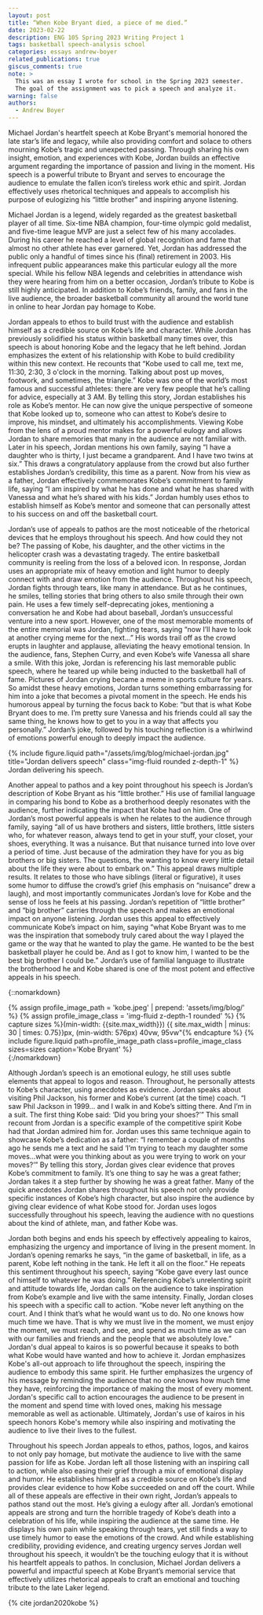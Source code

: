 ```yaml
---
layout: post
title: “When Kobe Bryant died, a piece of me died.”
date: 2023-02-22
description: ENG 105 Spring 2023 Writing Project 1
tags: basketball speech-analysis school
categories: essays andrew-boyer
related_publications: true
giscus_comments: true
note: >
  This was an essay I wrote for school in the Spring 2023 semester. 
  The goal of the assignment was to pick a speech and analyze it.
warning: false
authors:
  - Andrew Boyer
---
```


Michael Jordan's heartfelt speech at Kobe Bryant's memorial honored the late star’s life and legacy, while also providing comfort and solace to others mourning Kobe’s tragic and unexpected passing. Through sharing his own insight, emotion, and experiences with Kobe, Jordan builds an effective argument regarding the importance of passion and living in the moment. His speech is a powerful tribute to Bryant and serves to encourage the audience to emulate the fallen icon’s tireless work ethic and spirit. Jordan effectively uses rhetorical techniques and appeals to accomplish his purpose of eulogizing his “little brother” and inspiring anyone listening.

Michael Jordan is a legend, widely regarded as the greatest basketball player of all time. Six-time NBA champion, four-time olympic gold medalist, and five-time league MVP are just a select few of his many accolades. During his career he reached a level of global recognition and fame that almost no other athlete has ever garnered. Yet, Jordan has addressed the public only a handful of times since his (final) retirement in 2003. His infrequent public appearances make this particular eulogy all the more special. While his fellow NBA legends and celebrities in attendance wish they were hearing from him on a better occasion, Jordan’s tribute to Kobe is still highly anticipated. In addition to Kobe’s friends, family, and fans in the live audience, the broader basketball community all around the world tune in online to hear Jordan pay homage to Kobe.

Jordan appeals to ethos to build trust with the audience and establish himself as a credible source on Kobe’s life and character. While Jordan has previously solidified his status within basketball many times over, this speech is about honoring Kobe and the legacy that he left behind. Jordan emphasizes the extent of his relationship with Kobe to build credibility within this new context. He recounts that “Kobe used to call me, text me, 11:30, 2:30, 3 o'clock in the morning. Talking about post up moves, footwork, and sometimes, the triangle.” Kobe was one of the world’s most famous and successful athletes: there are very few people that he’s calling for advice, especially at 3 AM. By telling this story, Jordan establishes his role as Kobe’s mentor. He can now give the unique perspective of someone that Kobe looked up to, someone who can attest to Kobe’s desire to improve, his mindset, and ultimately his accomplishments. Viewing Kobe from the lens of a proud mentor makes for a powerful eulogy and allows Jordan to share memories that many in the audience are not familiar with. Later in his speech, Jordan mentions his own family, saying “I have a daughter who is thirty, I just became a grandparent. And I have two twins at six.” This draws a congratulatory applause from the crowd but also further establishes Jordan’s credibility, this time as a parent. Now from his view as a father, Jordan effectively commemorates Kobe’s commitment to family life, saying “I am inspired by what he has done and what he has shared with Vanessa and what he’s shared with his kids.” Jordan humbly uses ethos to establish himself as Kobe’s mentor and someone that can personally attest to his success on and off the basketball court.

Jordan’s use of appeals to pathos are the most noticeable of the rhetorical devices that he employs throughout his speech. And how could they not be? The passing of Kobe, his daughter, and the other victims in the helicopter crash was a devastating tragedy. The entire basketball community is reeling from the loss of a beloved icon. In response, Jordan uses an appropriate mix of heavy emotion and light humor to deeply connect with and draw emotion from the audience. Throughout his speech, Jordan fights through tears, like many in attendance. But as he continues, he smiles, telling stories that bring others to also smile through their own pain. He uses a few timely self-deprecating jokes, mentioning a conversation he and Kobe had about baseball, Jordan’s unsuccessful venture into a new sport. However, one of the most memorable moments of the entire memorial was Jordan, fighting tears, saying “now I’ll have to look at another crying meme for the next…” His words trail off as the crowd erupts in laughter and applause, alleviating the heavy emotional tension. In the audience, fans, Stephen Curry, and even Kobe’s wife Vanessa all share a smile. With this joke, Jordan is referencing his last memorable public speech, where he teared up while being inducted to the basketball hall of fame. Pictures of Jordan crying became a meme in sports culture for years. So amidst these heavy emotions, Jordan turns something embarrassing for him into a joke that becomes a pivotal moment in the speech. He ends his humorous appeal by turning the focus back to Kobe: “but that is what Kobe Bryant does to me. I’m pretty sure Vanessa and his friends could all say the same thing, he knows how to get to you in a way that affects you personally.” Jordan’s joke, followed by his touching reflection is a whirlwind of emotions powerful enough to deeply impact the audience.

<div class="row justify-content-md-center">
    <div class="col-md-8">
        {% include figure.liquid path="/assets/img/blog/michael-jordan.jpg" title="Jordan delivers speech" class="img-fluid rounded z-depth-1" %}
        <div class="caption">Jordan delivering his speech.</div>
    </div>
</div>

Another appeal to pathos and a key point throughout his speech is Jordan’s description of Kobe Bryant as his “little brother.” His use of familial language in comparing his bond to Kobe as a brotherhood deeply resonates with the audience, further indicating the impact that Kobe had on him. One of Jordan’s most powerful appeals is when he relates to the audience through family, saying “all of us have brothers and sisters, little brothers, little sisters who, for whatever reason, always tend to get in your stuff, your closet, your shoes, everything. It was a nuisance. But that nuisance turned into love over a period of time. Just because of the admiration they have for you as big brothers or big sisters. The questions, the wanting to know every little detail about the life they were about to embark on.” This appeal draws multiple results. It relates to those who have siblings (literal or figurative), it uses some humor to diffuse the crowd’s grief (his emphasis on “nuisance” drew a laugh), and most importantly communicates Jordan’s love for Kobe and the sense of loss he feels at his passing. Jordan’s repetition of “little brother” and “big brother” carries through the speech and makes an emotional impact on anyone listening. Jordan uses this appeal to effectively communicate Kobe’s impact on him, saying “what Kobe Bryant was to me was the inspiration that somebody truly cared about the way I played the game or the way that he wanted to play the game. He wanted to be the best basketball player he could be. And as I got to know him, I wanted to be the best big brother I could be.” Jordan’s use of familial language to illustrate the brotherhood he and Kobe shared is one of the most potent and effective appeals in his speech.

{::nomarkdown}

<div class="profile float-right">
  {% assign profile_image_path = 'kobe.jpeg' | prepend: 'assets/img/blog/' %}
  {% assign profile_image_class = 'img-fluid z-depth-1 rounded' %}
  {% capture sizes %}(min-width: {{site.max_width}}) {{ site.max_width | minus: 30 | times: 0.75}}px, (min-width: 576px) 40vw, 95vw"{% endcapture %}
  {% include figure.liquid path=profile_image_path class=profile_image_class sizes=sizes caption='Kobe Bryant' %}
</div>
{:/nomarkdown}

Although Jordan’s speech is an emotional eulogy, he still uses subtle elements that appeal to logos and reason. Throughout, he personally attests to Kobe’s character, using anecdotes as evidence. Jordan speaks about visiting Phil Jackson, his former and Kobe’s current (at the time) coach. “I saw Phil Jackson in 1999… and I walk in and Kobe’s sitting there. And I’m in a suit. The first thing Kobe said: ‘Did you bring your shoes?’” This small recount from Jordan is a specific example of the competitive spirit Kobe had that Jordan admired him for. Jordan uses this same technique again to showcase Kobe’s dedication as a father: “I remember a couple of months ago he sends me a text and he said ‘I’m trying to teach my daughter some moves…what were you thinking about as you were trying to work on your moves?’” By telling this story, Jordan gives clear evidence that proves Kobe’s commitment to family. It’s one thing to say he was a great father; Jordan takes it a step further by showing he was a great father. Many of the quick anecdotes Jordan shares throughout his speech not only provide specific instances of Kobe’s high character, but also inspire the audience by giving clear evidence of what Kobe stood for. Jordan uses logos successfully throughout his speech, leaving the audience with no questions about the kind of athlete, man, and father Kobe was.

Jordan both begins and ends his speech by effectively appealing to kairos, emphasizing the urgency and importance of living in the present moment. In Jordan’s opening remarks he says, “in the game of basketball, in life, as a parent, Kobe left nothing in the tank. He left it all on the floor.” He repeats this sentiment throughout his speech, saying “Kobe gave every last ounce of himself to whatever he was doing.” Referencing Kobe’s unrelenting spirit and attitude towards life, Jordan calls on the audience to take inspiration from Kobe’s example and live with the same intensity. Finally, Jordan closes his speech with a specific call to action. “Kobe never left anything on the court. And I think that’s what he would want us to do. No one knows how much time we have. That is why we must live in the moment, we must enjoy the moment, we must reach, and see, and spend as much time as we can with our families and friends and the people that we absolutely love.” Jordan's dual appeal to kairos is so powerful because it speaks to both what Kobe would have wanted and how to achieve it. Jordan emphasizes Kobe's all-out approach to life throughout the speech, inspiring the audience to embody this same spirit. He further emphasizes the urgency of his message by reminding the audience that no one knows how much time they have, reinforcing the importance of making the most of every moment. Jordan's specific call to action encourages the audience to be present in the moment and spend time with loved ones, making his message memorable as well as actionable. Ultimately, Jordan's use of kairos in his speech honors Kobe's memory while also inspiring and motivating the audience to live their lives to the fullest.

Throughout his speech Jordan appeals to ethos, pathos, logos, and kairos to not only pay homage, but motivate the audience to live with the same passion for life as Kobe. Jordan left all those listening with an inspiring call to action, while also easing their grief through a mix of emotional display and humor. He establishes himself as a credible source on Kobe’s life and provides clear evidence to how Kobe succeeded on and off the court. While all of these appeals are effective in their own right, Jordan’s appeals to pathos stand out the most. He’s giving a eulogy after all. Jordan’s emotional appeals are strong and turn the horrible tragedy of Kobe’s death into a celebration of his life, while inspiring the audience at the same time. He displays his own pain while speaking through tears, yet still finds a way to use timely humor to ease the emotions of the crowd. And while establishing credibility, providing evidence, and creating urgency serves Jordan well throughout his speech, it wouldn’t be the touching eulogy that it is without his heartfelt appeals to pathos. In conclusion, Michael Jordan delivers a powerful and impactful speech at Kobe Bryant’s memorial service that effectively utilizes rhetorical appeals to craft an emotional and touching tribute to the late Laker legend.

{% cite jordan2020kobe %}
